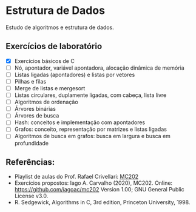 # Estrutura de Dados
Estudo de algoritmos e estrutura de dados.

## Exercícios de laboratório
- [x] Exercícios básicos de C 
- [ ] Nó, apontador, variável apontadora, alocação dinâmica de memória 
- [ ] Listas ligadas (apontadores) e listas por vetores 
- [ ] Pilhas e filas
- [ ] Merge de listas e mergesort
- [ ] Listas circulares, duplamente ligadas, com cabeça, lista livre
- [ ] Algoritmos de ordenação
- [ ] Árvores binárias
- [ ] Árvores de busca
- [ ] Hash: conceitos e implementação com apontadores
- [ ] Grafos: conceito, representação por matrizes e listas ligadas
- [ ] Algoritmos de busca em grafos: busca em largura e busca em profundidade
  
## Referências:
* Playlist de aulas do Prof. Rafael Crivellari: [MC202](https://www.youtube.com/playlist?list=PLCl-VIWW2J7KryitdrtAirfqJZ_p0wNVC)
* Exercícios propostos: Iago A. Carvalho (2020), MC202. Online: https://github.com/iagoac/mc202 Version 1.00; GNU General Public License v3.0.
* R. Sedgewick, Algorithms in C, 3rd edition, Princeton University, 1998. 
